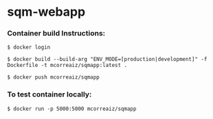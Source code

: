 # sqm-webapp



### Container build Instructions:
```
$ docker login

$ docker build --build-arg "ENV_MODE=[production|development]" -f Dockerfile -t mcorreaiz/sqmapp:latest .

$ docker push mcorreaiz/sqmapp
```
  

### To test container locally:

`$ docker run -p 5000:5000 mcorreaiz/sqmapp`